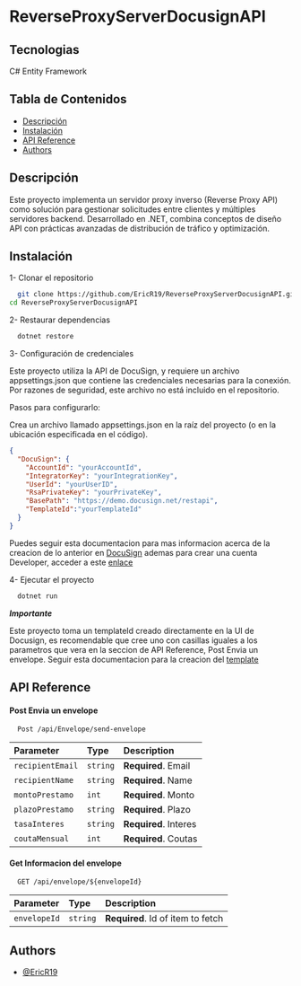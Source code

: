 # ReverseProxyServerDocusignAPI


## Tecnologias
C#
Entity Framework

## Tabla de Contenidos
- [Descripción](#descripción)
- [Instalación](#instalación)
- [API Reference](#api-reference)
- [Authors](#authors)

## Descripción

Este proyecto implementa un servidor proxy inverso (Reverse Proxy API) como solución para gestionar solicitudes entre clientes y múltiples servidores backend. Desarrollado en .NET, combina conceptos de diseño API con prácticas avanzadas de distribución de tráfico y optimización.
## Instalación

1- Clonar el repositorio

```bash
  git clone https://github.com/EricR19/ReverseProxyServerDocusignAPI.git
cd ReverseProxyServerDocusignAPI
```

2- Restaurar dependencias

```bash
  dotnet restore
```

3- Configuración de credenciales

Este proyecto utiliza la API de DocuSign, y requiere un archivo appsettings.json que contiene las credenciales necesarias para la conexión. Por razones de seguridad, este archivo no está incluido en el repositorio.

Pasos para configurarlo:

Crea un archivo llamado appsettings.json en la raíz del proyecto (o en la ubicación especificada en el código).


```json
{
  "DocuSign": {
    "AccountId": "yourAccountId",
    "IntegratorKey": "yourIntegrationKey",
    "UserId": "yourUserID",
    "RsaPrivateKey": "yourPrivateKey",
    "BasePath": "https://demo.docusign.net/restapi",
    "TemplateId":"yourTemplateId"
  }
}
```
Puedes seguir esta documentacion para mas informacion acerca de la creacion de lo anterior en [DocuSign](https://developers.docusign.com/platform/auth/jwt/) ademas para crear una cuenta Developer, acceder a este [enlace](https://www.docusign.com/developers/sandbox/?postActivateUrl=https://developers.docusign.com/&_gl=1*1ogxljg*_gcl_au*NTMzMjM3MDU0LjE3MzMyODc3Mjg.)

4- Ejecutar el proyecto

```bash
  dotnet run
```

***Importante***

Este proyecto toma un templateId creado directamente en la UI de Docusign, es recomendable que cree uno con casillas iguales a los parametros que vera en la seccion de API Reference, Post Envia un envelope.
Seguir esta documentacion para la creacion del [template](https://support.docusign.com/s/document-item?language=en_US&rsc_301&bundleId=ulp1643236876813&topicId=gso1578456465211.html&_LANG=enus)
## API Reference

#### Post Envia un envelope

```http
  Post /api/Envelope/send-envelope
```

| Parameter | Type     | Description                |
| :-------- | :------- | :------------------------- |
| `recipientEmail` | `string` | **Required**. Email|
| `recipientName` | `string` | **Required**. Name|
| `montoPrestamo` | `int` | **Required**. Monto|
| `plazoPrestamo` | `string` | **Required**. Plazo|
| `tasaInteres` | `string` | **Required**. Interes|
| `coutaMensual` | `int` | **Required**. Coutas|

#### Get Informacion del envelope

```http
  GET /api/envelope/${envelopeId}
```

| Parameter | Type     | Description                       |
| :-------- | :------- | :-------------------------------- |
| `envelopeId`      | `string` | **Required**. Id of item to fetch |




## Authors

- [@EricR19](https://github.com/EricR19)


